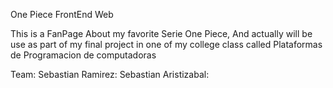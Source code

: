 One Piece FrontEnd Web

This is a FanPage About my favorite Serie One Piece, And actually will be use as part of my final project in one of my college class called Plataformas de Programacion de computadoras

Team:
Sebastian Ramirez:
Sebastian Aristizabal:

